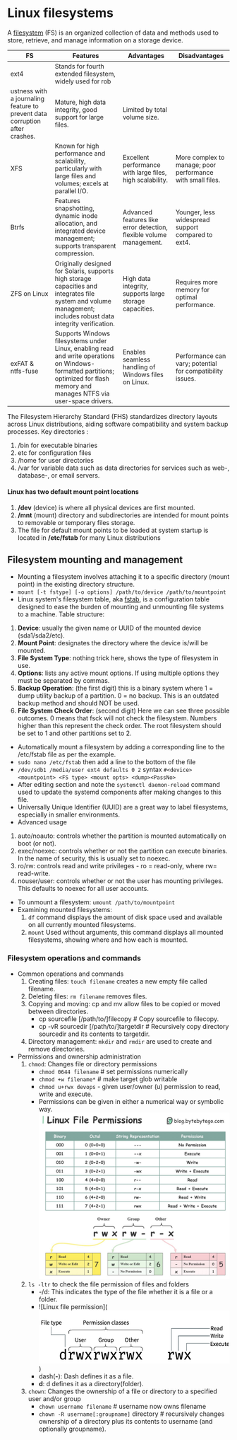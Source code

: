 # Linux filesystems

A [filesystem](https://www.ninjaone.com/blog/linux-filesystems/) (FS) is an organized collection of data and methods used to store, retrieve, and manage information on a storage device.

| FS  | Features  | Advantages  | Disadvantages  |
|---|---|---|---|
| ext4  | Stands for fourth extended filesystem, widely used for rob
ustness with a journaling feature to prevent data corruption after crashes.  | Mature, high data integrity, good support for large files.  | Limited by total volume size.  |
| XFS  | Known for high performance and scalability, particularly with large files and volumes; excels at parallel I/O.  | Excellent performance with large files, high scalability.  | More complex to manage; poor performance with small files.  |
| Btrfs  | Features snapshotting, dynamic inode allocation, and integrated device management; supports transparent compression.  | Advanced features like error detection, flexible volume management.  | Younger, less widespread support compared to ext4.  |
| ZFS on Linux  | Originally designed for Solaris, supports high storage capacities and integrates file system and volume management; includes robust data integrity verification.  | High data integrity, supports large storage capacities.  | Requires more memory for optimal performance.  |
| exFAT & ntfs-fuse  | Supports Windows filesystems under Linux, enabling read and write operations on Windows-formatted partitions; optimized for flash memory and manages NTFS via user-space drivers.  | Enables seamless handling of Windows files on Linux.  | Performance can vary; potential for compatibility issues.  |

The Filesystem Hierarchy Standard (FHS) standardizes directory layouts across Linux distributions, aiding software compatibility and system backup processes. Key directories :
1. /bin for executable binaries
2. etc for configuration files
3. /home for user directories
4. /var for variable data such as data directories for services such as web-, database-, or email servers.

#### Linux has two default mount point locations
1. **/dev** (device) is where all physical devices are first mounted.
2. **/mnt** (mount) directory and subdirectories are intended for mount points to removable or temporary files storage.
3. The file for default mount points to be loaded at system startup is located in **/etc/fstab** for many Linux distributions

## Filesystem mounting and management

- Mounting a filesystem involves attaching it to a specific directory (mount point) in the existing directory structure.
 - `mount [-t fstype] [-o options] /path/to/device /path/to/mountpoint`
- Linux system's filesystem table, aka [fstab](https://www.redhat.com/en/blog/etc-fstab), is a configuration table designed to ease the burden of mounting and unmounting file systems to a machine. Table structure:
 1. **Device**: usually the given name or UUID of the mounted device (sda1/sda2/etc).
 2. **Mount Point**: designates the directory where the device is/will be mounted.
 3. **File System Type**: nothing trick here, shows the type of filesystem in use.
 4. **Options**: lists any active mount options. If using multiple options they must be separated by commas. 
 5. **Backup Operation**: (the first digit) this is a binary system where 1 = dump utility backup of a partition. 0 = no backup. This is an outdated backup method and should NOT be used.
 6. **File System Check Order**: (second digit) Here we can see three possible outcomes.  0 means that fsck will not check the filesystem. Numbers higher than this represent the check order. The root filesystem should be set to 1 and other partitions set to 2.  
- Automatically mount a filesystem by adding a corresponding line to the /etc/fstab file as per the example.
 - `sudo nano /etc/fstab` then add a line to the bottom of the file
 - `/dev/sdb1 /media/user ext4 defaults 0 2` syntax `#<device> <mountpoint> <FS type> <mount opts> <dump><PassNo>`
 -  After editing section and note the `systemctl daemon-reload` command used to update the systemd components after making changes to this file. 
 - Universally Unique Identifier (UUID) are a great way to label filesystems, especially in smaller environments.
 - Advanced usage
  1. auto/noauto: controls whether the partition is mounted automatically on boot (or not).
  2. exec/noexec: controls whether or not the partition can execute binaries. In the name of security, this is usually set to noexec.
  3. ro/rw: controls read and write privileges - ro = read-only, where rw= read-write.
  4. nouser/user: controls whether or not the user has mounting privileges. This defaults to noexec for all user accounts.
- To unmount a filesystem: `umount /path/to/mountpoint` 
- Examining mounted filesystems:
  1. `df` command displays the amount of disk space used and available on all currently mounted filesystems.
  2. `mount` Used without arguments, this command displays all mounted filesystems, showing where and how each is mounted.

### Filesystem operations and commands
- Common operations and commands
  1. Creating files: `touch filename` creates a new empty file called filename.
  2. Deleting files: `rm filename` removes files.
  3. Copying and moving: cp and mv allow files to be copied or moved between directories.
     - cp sourcefile [/path/to/]filecopy # Copy sourcefile to filecopy.
     - cp -vR sourcedir [/path/to/]targetdir # Recursively copy directory sourcedir and its contents to targetdir.
  4. Directory management: `mkdir` and `rmdir` are used to create and remove directories.
- Permissions and ownership administration
  1. `chmod`: Changes file or directory permissions
     - `chmod 0644 filename` # set permissions numerically
     - `chmod +w filename*` # make target glob writable
     - `chmod u+rwx devops` - given user/owner (u) permission to read, write and execute.
     - Permissions can be given in either a numerical way or symbolic way. ![alt text](image-2.png)
  2. `ls -ltr` to check the file permission of files and folders
     - -/d: This indicates the type of the file whether it is a file or a folder.
     - ![Linux file permission](![alt text](image-1.png))
     - dash(**-**): Dash defines it as a file.
     - **d**: d defines it as a directory(folder).
  3. `chown`: Changes the ownership of a file or directory to a specified user and/or group
     - `chown username filename` # username now owns filename
     - `chown -R username[:groupname]` directory # recursively changes ownership of a directory plus its contents to username (and optionally groupname).
